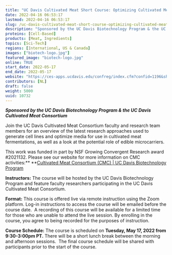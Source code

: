 ```yaml
---
title: "UC Davis Cultivated Meat Short Course: Optimizing Cultivated Meat Cell Lines and Media"
date: 2022-04-16 06:53:17
lastmod: 2022-04-16 06:53:17
slug: /uc-davis-cultivated-meat-short-course-optimizing-cultivated-meat-cell-lines-and-media
description: "Sponsored by the UC Davis Biotechnology Program & the UC Davis Cultivated Meat ConsortiumJoin the UC Davis Cultivated Meat Consortium faculty and research team members for an overview of the latest research approaches used to generate cell lines and optimize media for use in cultivated meat fermentations, as well as a look at the potential role of edible microcarriers."
proteins: [Cell-Based]
products: [Meat, Ingredients]
topics: [Sci-Tech]
regions: [International, US & Canada]
images: ["biotech-logo.jpg"]
featured_image: "biotech-logo.jpg"
online: TRUE
start_date: 2022-05-17
end_date: 2022-05-17
website: "https://ces-apps.ucdavis.edu/confreg/index.cfm?confid=1196&showunpublic=1"
contributors: [NL]
draft: false
weight: 5000
uuid: 10732
---
```

***Sponsored by the UC Davis Biotechnology Program & the UC Davis
Cultivated Meat Consortium***

Join the UC Davis Cultivated Meat Consortium faculty and research team
members for an overview of the latest research approaches used to
generate cell lines and optimize media for use in cultivated meat
fermentations, as well as a look at the potential role of edible
microcarriers.

This work was funded in part by NSF Growing Convergent Research award
#2021132. Please see our website for more information on CMC
activities:** **[Cultivated Meat Consortium (CMC) \| UC Davis
Biotechnology
Program](https://biotech.ucdavis.edu/cultivated-meat-consortium-cmc)

**Instructors:** The course will be hosted by the UC Davis Biotechnology
Program and feature faculty researchers participating in the UC Davis
Cultivated Meat Consortium.

**Format:** This course is offered live via remote instruction using the
Zoom platform. Log-in instructions to access the course will be emailed
before the course date.  A recording of this course will be available
for a limited time for those who are unable to attend the live session.
By enrolling in the course, you agree to being recorded for the purposes
of instruction.

**Course Schedule:** The course is scheduled on **Tuesday, May 17, 2022
from 9:30-3:00pm PT.** There will be a short lunch break between the
morning and afternoon sessions.  The final course schedule will be
shared with participants prior to the start of the course.
